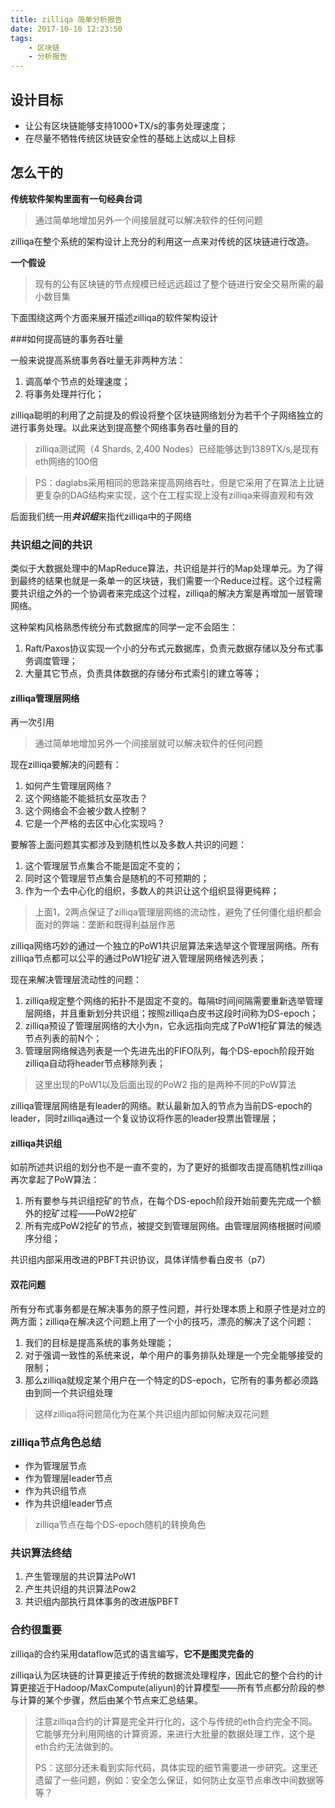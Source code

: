 ```yaml
---
title: zilliqa 简单分析报告
date: 2017-10-10 12:23:50
tags: 
    - 区块链 
    - 分析报告
---
```


## 设计目标

* 让公有区块链能够支持1000+TX/s的事务处理速度；
* 在尽量不牺牲传统区块链安全性的基础上达成以上目标


## 怎么干的

**传统软件架构里面有一句经典台词**

> 通过简单地增加另外一个间接层就可以解决软件的任何问题

zilliqa在整个系统的架构设计上充分的利用这一点来对传统的区块链进行改造。


**一个假设**
> 现有的公有区块链的节点规模已经远远超过了整个链进行安全交易所需的最小数目集


下面围绕这两个方面来展开描述zilliqa的软件架构设计

###如何提高链的事务吞吐量

一般来说提高系统事务吞吐量无非两种方法：

1. 调高单个节点的处理速度；
2. 将事务处理并行化；

zilliqa聪明的利用了之前提及的假设将整个区块链网络划分为若干个子网络独立的进行事务处理。以此来达到提高整个网络事务吞吐量的目的

> zilliqa测试网（4 Shards, 2,400 Nodes）已经能够达到1389TX/s,是现有eth网络的100倍

> PS：daglabs采用相同的思路来提高网络吞吐，但是它采用了在算法上比链更复杂的DAG结构来实现，这个在工程实现上没有zilliqa来得直观和有效
> 

后面我们统一用***共识组***来指代zilliqa中的子网络

### 共识组之间的共识

类似于大数据处理中的MapReduce算法，共识组是并行的Map处理单元。为了得到最终的结果也就是一条单一的区块链，我们需要一个Reduce过程。这个过程需要共识组之外的一个协调者来完成这个过程，zilliqa的解决方案是再增加一层管理网络。


这种架构风格熟悉传统分布式数据库的同学一定不会陌生：

1. Raft/Paxos协议实现一个小的分布式元数据库，负责元数据存储以及分布式事务调度管理；
2. 大量其它节点，负责具体数据的存储分布式索引的建立等等；



#### zilliqa管理层网络


再一次引用
> 通过简单地增加另外一个间接层就可以解决软件的任何问题

现在zilliqa要解决的问题有：
1. 如何产生管理层网络？
2. 这个网络能不能抵抗女巫攻击？
3. 这个网络会不会被少数人控制？
4. 它是一个严格的去区中心化实现吗？


要解答上面问题其实都涉及到随机性以及多数人共识的问题：

1. 这个管理层节点集合不能是固定不变的；
2. 同时这个管理层节点集合是随机的不可预期的；
3. 作为一个去中心化的组织，多数人的共识让这个组织显得更纯粹；


> 上面1，2两点保证了zilliqa管理层网络的流动性，避免了任何僵化组织都会面对的弊端：垄断和既得利益层作恶
> 


zilliqa网络巧妙的通过一个独立的PoW1共识层算法来选举这个管理层网络。所有zilliqa节点都可以公平的通过PoW1挖矿进入管理层网络候选列表；


现在来解决管理层流动性的问题：

1. zilliqa规定整个网络的拓扑不是固定不变的。每隔t时间间隔需要重新选举管理层网络，并且重新划分共识组；按照zilliqa白皮书这段时间称为DS-epoch；
2. zilliqa预设了管理层网络的大小为n，它永远指向完成了PoW1挖矿算法的候选节点列表的前N个；
3. 管理层网络候选列表是一个先进先出的FIFO队列，每个DS-epoch阶段开始zilliqa自动将header节点移除列表；


> 这里出现的PoW1以及后面出现的PoW2 指的是两种不同的PoW算法


zilliqa管理层网络是有leader的网络。默认最新加入的节点为当前DS-epoch的leader，同时zilliqa通过一个复议协议将作恶的leader投票出管理层；

#### zilliqa共识组

如前所述共识组的划分也不是一直不变的，为了更好的抵御攻击提高随机性zilliqa再次拿起了PoW算法：

1. 所有要参与共识组挖矿的节点，在每个DS-epoch阶段开始前要先完成一个额外的挖矿过程——PoW2挖矿
2. 所有完成PoW2挖矿的节点，被提交到管理层网络。由管理层网络根据时间顺序分组；


共识组内部采用改进的PBFT共识协议，具体详情参看白皮书（p7）



#### 双花问题

所有分布式事务都是在解决事务的原子性问题，并行处理本质上和原子性是对立的两方面；zilliqa在解决这个问题上用了一个小的技巧，漂亮的解决了这个问题：

1. 我们的目标是提高系统的事务处理能；
2. 对于强调一致性的系统来说，单个用户的事务排队处理是一个完全能够接受的限制；
3. 那么zilliqa就规定某个用户在一个特定的DS-epoch，它所有的事务都必须路由到同一个共识组处理


> 这样zilliqa将问题简化为在某个共识组内部如何解决双花问题


### zilliqa节点角色总结

* 作为管理层节点
* 作为管理层leader节点
* 作为共识组节点
* 作为共识组leader节点


> zilliqa节点在每个DS-epoch随机的转换角色


### 共识算法终结

1. 产生管理层的共识算法PoW1
2. 产生共识组的共识算法Pow2
3. 共识组内部执行具体事务的改进版PBFT


### 合约很重要

zilliqa的合约采用dataflow范式的语言编写，**它不是图灵完备的**


zilliqa认为区块链的计算更接近于传统的数据流处理程序，因此它的整个合约的计算更接近于Hadoop/MaxCompute(aliyun)的计算模型——所有节点都分阶段的参与计算的某个步骤，然后由某个节点来汇总结果。

> 注意zilliqa合约的计算是完全并行化的，这个与传统的eth合约完全不同。它能够充分利用网络的计算资源，来进行大批量的数据处理工作，这个是eth合约无法做到的。
> 
> 
> PS：这部分还未看到实际代码，具体实现的细节需要进一步研究。这里还遗留了一些问题，例如：安全怎么保证，如何防止女巫节点串改中间数据等等？



